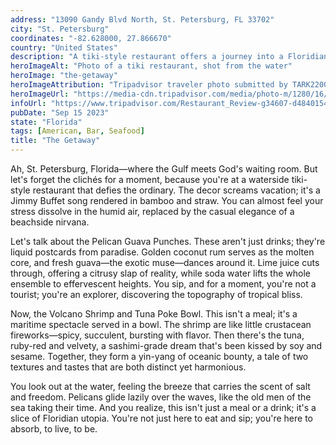 ```yaml
---
address: "13090 Gandy Blvd North, St. Petersburg, FL 33702"
city: "St. Petersburg"
coordinates: "-82.628000, 27.866670"
country: "United States"
description: "A tiki-style restaurant offers a journey into a Floridian paradise"
heroImageAlt: "Photo of a tiki restaurant, shot from the water"
heroImage: "the-getaway"
heroImageAttribution: "Tripadvisor traveler photo submitted by TARK2200 (Mar 2019)"
heroImageUrl: "https://media-cdn.tripadvisor.com/media/photo-m/1280/16/e9/ba/fb/photo0jpg.jpg"
infoUrl: "https://www.tripadvisor.com/Restaurant_Review-g34607-d4840154-Reviews-The_Getaway-St_Petersburg_Florida.html"
pubDate: "Sep 15 2023"
state: "Florida"
tags: [American, Bar, Seafood]
title: "The Getaway"
---
```


Ah, St. Petersburg, Florida—where the Gulf meets God's waiting room. But let's forget the clichés for a moment, because you're at a waterside tiki-style restaurant that defies the ordinary. The decor screams vacation; it's a Jimmy Buffet song rendered in bamboo and straw. You can almost feel your stress dissolve in the humid air, replaced by the casual elegance of a beachside nirvana.

Let's talk about the Pelican Guava Punches. These aren't just drinks; they're liquid postcards from paradise. Golden coconut rum serves as the molten core, and fresh guava—the exotic muse—dances around it. Lime juice cuts through, offering a citrusy slap of reality, while soda water lifts the whole ensemble to effervescent heights. You sip, and for a moment, you're not a tourist; you're an explorer, discovering the topography of tropical bliss.

Now, the Volcano Shrimp and Tuna Poke Bowl. This isn't a meal; it's a maritime spectacle served in a bowl. The shrimp are like little crustacean fireworks—spicy, succulent, bursting with flavor. Then there's the tuna, ruby-red and velvety, a sashimi-grade dream that's been kissed by soy and sesame. Together, they form a yin-yang of oceanic bounty, a tale of two textures and tastes that are both distinct yet harmonious.

You look out at the water, feeling the breeze that carries the scent of salt and freedom. Pelicans glide lazily over the waves, like the old men of the sea taking their time. And you realize, this isn't just a meal or a drink; it's a slice of Floridian utopia. You're not just here to eat and sip; you're here to absorb, to live, to be.
